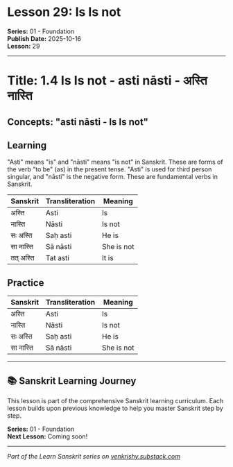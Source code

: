 # Lesson 29: Is Is not

**Series:** 01 - Foundation  
**Publish Date:** 2025-10-16  
**Lesson:** 29

---

# Title: 1.4 Is Is not - asti nāsti - अस्ति नास्ति
## Concepts: "asti nāsti - Is Is not"

## Learning
"Asti" means "is" and "nāsti" means "is not" in Sanskrit. These are forms of the verb "to be" (as) in the present tense. "Asti" is used for third person singular, and "nāsti" is the negative form. These are fundamental verbs in Sanskrit.

| Sanskrit           | Transliteration      | Meaning                          |
| ------------------ | -------------------- | -------------------------------- |
| अस्ति              | Asti                 | Is                               |
| नास्ति              | Nāsti                | Is not                           |
| सः अस्ति           | Saḥ asti             | He is                            |
| सा नास्ति          | Sā nāsti             | She is not                       |
| तत् अस्ति          | Tat asti             | It is                            |

## Practice
| Sanskrit           | Transliteration      | Meaning                          |
| ------------------ | -------------------- | -------------------------------- |
| अस्ति              | Asti                 | Is                               |
| नास्ति              | Nāsti                | Is not                           |
| सः अस्ति           | Saḥ asti             | He is                            |
| सा नास्ति          | Sā nāsti             | She is not                       |

---

## 📚 Sanskrit Learning Journey

This lesson is part of the comprehensive Sanskrit learning curriculum. Each lesson builds upon previous knowledge to help you master Sanskrit step by step.

**Series:** 01 - Foundation  
**Next Lesson:** Coming soon!

---
*Part of the Learn Sanskrit series on [venkrishy.substack.com](https://venkrishy.substack.com/s/learn_sanskrit)*

